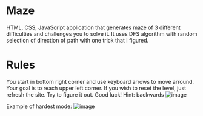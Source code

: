 # Maze
HTML, CSS, JavaScript application that generates maze of 3 different difficulties and challenges you to solve it.
It uses DFS algorithm with random selection of direction of path with one trick that I figured.
# Rules
You start in bottom right corner and use keyboard arrows to move arround.
Your goal is to reach upper left corner.
If you wish to reset the level, just refresh the site.
Try to figure it out.
Good luck!
Hint: backwards
![image](https://github.com/user-attachments/assets/ca82f5ad-7c54-4090-ba6a-f930c664a9e3)

Example of hardest mode:
![image](https://github.com/user-attachments/assets/fd5c13e4-e9e1-494a-a557-f81253ade56d)

